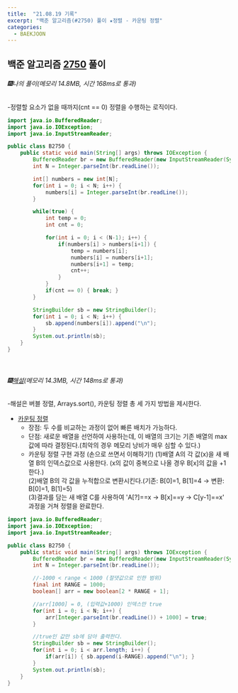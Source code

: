 ```yaml
---
title:  "21.08.19 기록"
excerpt: "백준 알고리즘(#2750) 풀이 ★정렬 - 카운팅 정렬"
categories:
  - BAEKJOON
---
```



## 백준 알고리즘 [2750](https://www.acmicpc.net/problem/2750) 풀이

###### 🎆나의 풀이(메모리 14.8MB, 시간 168ms로 통과) <br/>
-정렬할 요소가 없을 때까지(cnt == 0) 정렬을 수행하는 로직이다.<br>

  ```java
  import java.io.BufferedReader;
  import java.io.IOException;
  import java.io.InputStreamReader;

  public class B2750 {
      public static void main(String[] args) throws IOException {
          BufferedReader br = new BufferedReader(new InputStreamReader(System.in));
          int N = Integer.parseInt(br.readLine());

          int[] numbers = new int[N];
          for(int i = 0; i < N; i++) {
              numbers[i] = Integer.parseInt(br.readLine());
          }

          while(true) {
              int temp = 0;
              int cnt = 0;

              for(int i = 0; i < (N-1); i++) {
                  if(numbers[i] > numbers[i+1]) {
                      temp = numbers[i];
                      numbers[i] = numbers[i+1];
                      numbers[i+1] = temp;
                      cnt++;
                  }
              }
              if(cnt == 0) { break; }
          }

          StringBuilder sb = new StringBuilder();
          for(int i = 0; i < N; i++) {
              sb.append(numbers[i]).append("\n");
          }
          System.out.println(sb);
      }
  }
  ```

<br>

###### 🎆[해설](https://st-lab.tistory.com/105)(메모리 14.3MB, 시간 148ms로 통과)<br/>
-해설은 버블 정렬, Arrays.sort(), 카운팅 정렬 총 세 가지 방법을 제시한다.<br>

* [카운팅 정렬](https://st-lab.tistory.com/104)
  - 장점: 두 수를 비교하는 과정이 없어 빠른 배치가 가능하다.
  - 단점: 새로운 배열을 선언하여 사용하는데, 이 배열의 크기는 기존 배열의 max값에 따라 결정된다.(최악의 경우 메모리 낭비가 매우 심할 수 있다.)
  - 카운팅 정렬 구현 과정 (손으로 쓰면서 이해하기!)
  (1)배열 A의 각 값(x)을 새 배열 B의 인덱스값으로 사용한다. (x의 값이 중복으로 나올 경우 B[x]의 값을 +1 한다.)<br>
  (2)배열 B의 각 값을 누적합으로 변환시킨다.(기존: B[0]=1, B[1]=4 -> 변환: B[0]=1, B[1]=5)<br>
  (3)결과를 담는 새 배열 C를 사용하여 'A[?]==x -> B[x]==y -> C[y-1]==x' 과정을 거쳐 정렬을 완료한다.<br>


```java
import java.io.BufferedReader;
import java.io.IOException;
import java.io.InputStreamReader;

public class B2750 {
    public static void main(String[] args) throws IOException {
        BufferedReader br = new BufferedReader(new InputStreamReader(System.in));
        int N = Integer.parseInt(br.readLine());

        //-1000 < range < 1000 (절댓값으로 인한 범위)
        final int RANGE = 1000;
        boolean[] arr = new boolean[2 * RANGE + 1];

        //arr[1000] = 0, (입력값+1000) 인덱스만 true
        for(int i = 0; i < N; i++) {
            arr[Integer.parseInt(br.readLine()) + 1000] = true;
        }

        //true인 값만 sb에 담아 출력한다.
        StringBuilder sb = new StringBuilder();
        for(int i = 0; i < arr.length; i++) {
            if(arr[i]) { sb.append(i-RANGE).append("\n"); }
        }
        System.out.println(sb);
    }
}
```
